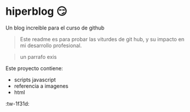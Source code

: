 # hiperblog  😏 
Un blog increible para el curso de github
> Este readme es para probar las viturdes de git hub, y su impacto en mi desarrollo profesional. 

> un parrafo exis

Este proyecto contiene:
* scripts javascript
* referencia a imagenes
* html


:tw-1f31d: